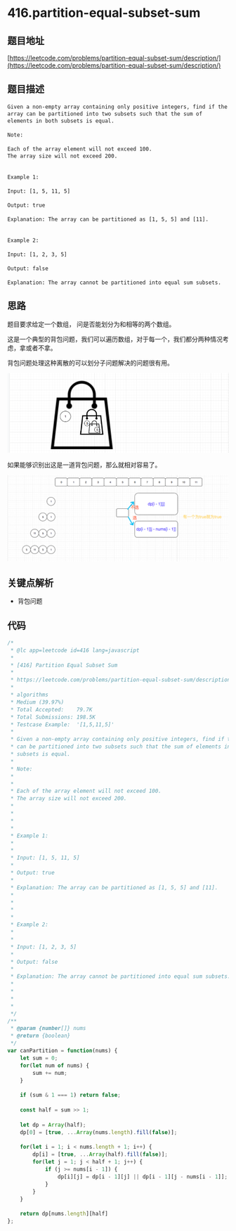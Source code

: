 # 416.partition-equal-subset-sum

## 题目地址

[https://leetcode.com/problems/partition-equal-subset-sum/description/](https://leetcode.com/problems/partition-equal-subset-sum/description/)

## 题目描述

```text
Given a non-empty array containing only positive integers, find if the array can be partitioned into two subsets such that the sum of elements in both subsets is equal.

Note:

Each of the array element will not exceed 100.
The array size will not exceed 200.


Example 1:

Input: [1, 5, 11, 5]

Output: true

Explanation: The array can be partitioned as [1, 5, 5] and [11].


Example 2:

Input: [1, 2, 3, 5]

Output: false

Explanation: The array cannot be partitioned into equal sum subsets.
```

## 思路

题目要求给定一个数组， 问是否能划分为和相等的两个数组。

这是一个典型的背包问题，我们可以遍历数组，对于每一个，我们都分两种情况考虑，拿或者不拿。

背包问题处理这种离散的可以划分子问题解决的问题很有用。

![416.partition-equal-subset-sum-1](../.gitbook/assets/416.partition-equal-subset-sum-1.png)

如果能够识别出这是一道背包问题，那么就相对容易了。

![416.partition-equal-subset-sum-2](../.gitbook/assets/416.partition-equal-subset-sum-2.png)

## 关键点解析

* 背包问题

## 代码

```javascript
/*
 * @lc app=leetcode id=416 lang=javascript
 *
 * [416] Partition Equal Subset Sum
 *
 * https://leetcode.com/problems/partition-equal-subset-sum/description/
 *
 * algorithms
 * Medium (39.97%)
 * Total Accepted:    79.7K
 * Total Submissions: 198.5K
 * Testcase Example:  '[1,5,11,5]'
 *
 * Given a non-empty array containing only positive integers, find if the array
 * can be partitioned into two subsets such that the sum of elements in both
 * subsets is equal.
 * 
 * Note:
 * 
 * 
 * Each of the array element will not exceed 100.
 * The array size will not exceed 200.
 * 
 * 
 * 
 * 
 * Example 1:
 * 
 * 
 * Input: [1, 5, 11, 5]
 * 
 * Output: true
 * 
 * Explanation: The array can be partitioned as [1, 5, 5] and [11].
 * 
 * 
 * 
 * 
 * Example 2:
 * 
 * 
 * Input: [1, 2, 3, 5]
 * 
 * Output: false
 * 
 * Explanation: The array cannot be partitioned into equal sum subsets.
 * 
 * 
 * 
 * 
 */
/**
 * @param {number[]} nums
 * @return {boolean}
 */
var canPartition = function(nums) {
    let sum = 0;
    for(let num of nums) {
        sum += num;
    }

    if (sum & 1 === 1) return false;

    const half = sum >> 1;

    let dp = Array(half); 
    dp[0] = [true, ...Array(nums.length).fill(false)];

    for(let i = 1; i < nums.length + 1; i++) {
        dp[i] = [true, ...Array(half).fill(false)];
        for(let j = 1; j < half + 1; j++) {
            if (j >= nums[i - 1]) {
                dp[i][j] = dp[i - 1][j] || dp[i - 1][j - nums[i - 1]];
            }
        }
    }

    return dp[nums.length][half]
};
```


